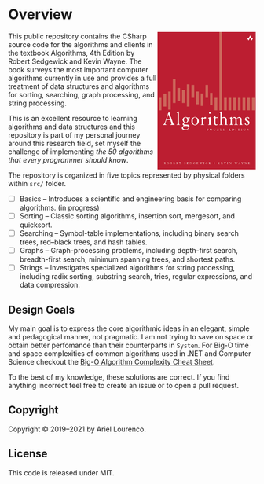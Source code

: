 # Overview

<a href="https://algs4.cs.princeton.edu/home/" target="_blank"><img src="/resources/Cover.png" align="right" height="280" width="200" /></a>
This public repository contains the CSharp source code for the algorithms and clients in the textbook Algorithms, 4th Edition by Robert Sedgewick and Kevin Wayne. The book surveys the most important computer algorithms currently in use and provides a full treatment of data structures and algorithms for sorting, searching, graph processing, and string processing.

This is an excellent resource to learning algorithms and data structures and this repository is part of my personal journey around this research field, set myself the challenge of implementing *the 50 algorithms that every programmer should know*. 

The repository is organized in five topics represented by physical folders within `src/` folder.

- [ ] Basics – Introduces a scientific and engineering basis for comparing algorithms. (in progress)
- [ ] Sorting – Classic sorting algorithms, insertion sort, mergesort, and quicksort. 
- [ ] Searching – Symbol-table implementations, including binary search trees, red–black trees, and hash tables.
- [ ] Graphs – Graph-processing problems, including depth-first search, breadth-first search, minimum spanning trees, and shortest paths.
- [ ] Strings – Investigates specialized algorithms for string processing, including radix sorting, substring search, tries, regular expressions, and data compression.

## Design Goals

My main goal is to express the core algorithmic ideas in an elegant, simple and pedagogical manner, not pragmatic. I am not trying to save on space or obtain better perfomance than their counterparts in `System`. For Big-O time and space complexities of common algorithms used in .NET and Computer Science checkout the [Big-O Algorithm Complexity Cheat Sheet](https://github.com/RehanSaeed/.NET-Big-O-Algorithm-Complexity-Cheat-Sheet).

To the best of my knowledge, these solutions are correct. If you find anything incorrect feel free to create an issue or to open a pull request.

## Copyright

Copyright © 2019–2021 by Ariel Lourenco.

## License

This code is released under MIT.
